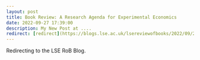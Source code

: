 ```yaml
---
layout: post
title: Book Review: A Research Agenda for Experimental Economics
date: 2022-09-27 17:39:00
description: My New Post at ....
redirect: [redirect](https://blogs.lse.ac.uk/lsereviewofbooks/2022/09/27/book-review-a-research-agenda-for-experimental-economics-edited-by-ananish-chaudhuri/)https://blogs.lse.ac.uk/lsereviewofbooks/2022/09/27/book-review-a-research-agenda-for-experimental-economics-edited-by-ananish-chaudhuri/
---
```


Redirecting to the LSE RoB Blog.
